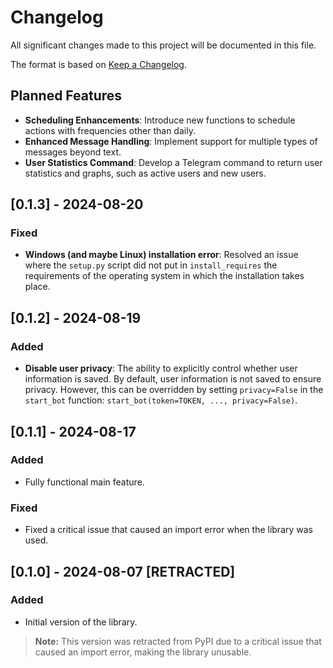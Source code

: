 # Changelog

All significant changes made to this project will be documented in this file.

The format is based on [Keep a Changelog](https://keepachangelog.com/en/1.0.0/).

## Planned Features

- **Scheduling Enhancements**: Introduce new functions to schedule actions with frequencies other than daily.
- **Enhanced Message Handling**: Implement support for multiple types of messages beyond text.
- **User Statistics Command**: Develop a Telegram command to return user statistics and graphs, such as active users and new users.

## [0.1.3] - 2024-08-20

### Fixed

- **Windows (and maybe Linux) installation error**: Resolved an issue where the `setup.py` script did not put in `install_requires` the requirements of the operating system in which the installation takes place.

## [0.1.2] - 2024-08-19

### Added

- **Disable user privacy**: The ability to explicitly control whether user information is saved. By default, user information is not saved to ensure privacy. However, this can be overridden by setting `privacy=False` in the `start_bot` function: `start_bot(token=TOKEN, ..., privacy=False)`.

## [0.1.1] - 2024-08-17

### Added

- Fully functional main feature.

### Fixed

- Fixed a critical issue that caused an import error when the library was used.

## [0.1.0] - 2024-08-07 [RETRACTED]

### Added

- Initial version of the library.

> **Note:** This version was retracted from PyPI due to a critical issue that caused an import error, making the library unusable.

